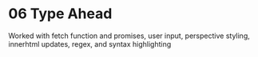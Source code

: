 # 06 Type Ahead

Worked with fetch function and promises, user input, perspective styling,
innerhtml updates, regex, and syntax highlighting
